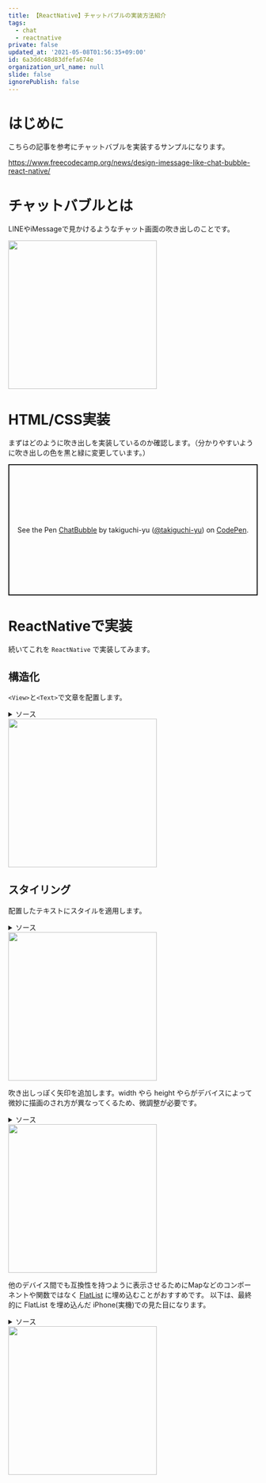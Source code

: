 ```yaml
---
title: 【ReactNative】チャットバブルの実装方法紹介
tags:
  - chat
  - reactnative
private: false
updated_at: '2021-05-08T01:56:35+09:00'
id: 6a3ddc48d83dfefa674e
organization_url_name: null
slide: false
ignorePublish: false
---
```

# はじめに

こちらの記事を参考にチャットバブルを実装するサンプルになります。

https://www.freecodecamp.org/news/design-imessage-like-chat-bubble-react-native/

# チャットバブルとは

LINEやiMessageで見かけるようなチャット画面の吹き出しのことです。

<img src="https://qiita-image-store.s3.ap-northeast-1.amazonaws.com/0/59081/a4ebf3be-e160-975c-9759-4f2a29bd24ab.png" width="300px" />

# HTML/CSS実装

まずはどのように吹き出しを実装しているのか確認します。（分かりやすいように吹き出しの色を黒と緑に変更しています。）

<p class="codepen" data-height="265" data-theme-id="light" data-default-tab="result" data-user="takiguchi-yu" data-slug-hash="NWpKKZj" style="height: 265px; box-sizing: border-box; display: flex; align-items: center; justify-content: center; border: 2px solid; margin: 1em 0; padding: 1em;" data-pen-title="ChatBubble">
  <span>See the Pen <a href="https://codepen.io/takiguchi-yu/pen/NWpKKZj">
  ChatBubble</a> by takiguchi-yu (<a href="https://codepen.io/takiguchi-yu">@takiguchi-yu</a>)
  on <a href="https://codepen.io">CodePen</a>.</span>
</p>
<script async src="https://cpwebassets.codepen.io/assets/embed/ei.js"></script>

# ReactNativeで実装

続いてこれを `ReactNative` で実装してみます。

## 構造化

`<View>`と`<Text>`で文章を配置します。

<details><summary>ソース</summary><div>

```jsx
import React from 'react';
import {
  StyleSheet, Text, View,
} from 'react-native';

const styles = StyleSheet.create({
  container: {
    backgroundColor: '#fff',
  },
});

const ChatBubblePage = () => {
  return (
    <View style={styles.container}>
      <View>
        <Text>Hey there! What&apos;s up</Text>
      </View>
      <View>
        <Text>Checking out iOS7 you know..</Text>
      </View>
      <View>
        <Text>Check out this bubble!</Text>
      </View>
      <View>
        <Text>It&apos;s pretty cool!</Text>
      </View>
      <View>
        <Text>Yeah it&apos;s pure CSS &amp; HTML</Text>
      </View>
      <View>
        <Text>Wow that&apos;s impressive. But what&apos;s even more impressive is that this bubble is really high.</Text>
      </View>
    </View>
  );
};

export default ChatBubblePage;
```
</div></details>

<img src="https://qiita-image-store.s3.ap-northeast-1.amazonaws.com/0/59081/a64e7eab-6ff7-0256-ed10-1d7d4625f816.png" width="300px" />

## スタイリング

配置したテキストにスタイルを適用します。

<details><summary>ソース</summary><div>

```jsx
import React from 'react';
import {
  StyleSheet, Text, View,
} from 'react-native';

const styles = StyleSheet.create({
  container: {
    backgroundColor: '#fff',
  },
  fromMe: {
    backgroundColor: '#0078fe',
    padding: 10,
    marginLeft: '45%',
    marginTop: 5,
    marginRight: '5%',
    maxWidth: '50%',
    alignSelf: 'flex-end',
    borderRadius: 25,
  },
  fromMeText: {
    color: '#fff',
    fontSize: 16,
  },
  fromThem: {
    backgroundColor: '#dedede',
    padding: 10,
    marginLeft: '5%',
    marginTop: 5,
    marginRight: '45%',
    maxWidth: '50%',
    alignSelf: 'flex-start',
    borderRadius: 25,
  },
  fromThemText: {
    color: '#000',
    fontSize: 16,
  },
});

const ChatBubblePage = () => {
  return (
    <View style={styles.container}>
      <View style={styles.fromMe}>
        <Text style={styles.fromMeText}>Hey there! What&apos;s up</Text>
      </View>
      <View style={styles.fromThem}>
        <Text style={styles.fromThemText}>Checking out iOS7 you know..</Text>
      </View>
      <View style={styles.fromMe}>
        <Text style={styles.fromMeText}>Check out this bubble!</Text>
      </View>
      <View style={styles.fromThem}>
        <Text style={styles.fromThemText}>It&apos;s pretty cool!</Text>
      </View>
      <View style={styles.fromMe}>
        <Text style={styles.fromMeText}>Yeah it&apos;s pure CSS &amp; HTML</Text>
      </View>
      <View style={styles.fromThem}>
        <Text style={styles.fromThemText}>Wow that&apos;s impressive. But what&apos;s even more impressive is that this bubble is really high.</Text>
      </View>
    </View>
  );
};

export default ChatBubblePage;
```
</div></details>

<img src="https://qiita-image-store.s3.ap-northeast-1.amazonaws.com/0/59081/68bdf0cd-e5da-c807-49a0-5b6ca710bf03.png" width="300px" />

吹き出しっぽく矢印を追加します。width やら height やらがデバイスによって微妙に描画のされ方が異なってくるため、微調整が必要です。

<details><summary>ソース</summary><div>

```jsx
import React from 'react';
import {
  StyleSheet, Text, View,
} from 'react-native';

const styles = StyleSheet.create({
  container: {
    backgroundColor: '#fff',
  },
  fromMe: {
    backgroundColor: '#0078fe',
    padding: 10,
    marginLeft: '45%',
    marginTop: 5,
    marginRight: '5%',
    maxWidth: '50%',
    alignSelf: 'flex-end',
    borderRadius: 25,
  },
  fromMeText: {
    color: '#fff',
    fontSize: 16,
  },
  fromThem: {
    backgroundColor: '#dedede',
    padding: 10,
    marginLeft: '5%',
    marginTop: 5,
    marginRight: '45%',
    maxWidth: '50%',
    alignSelf: 'flex-start',
    borderRadius: 25,
  },
  fromThemText: {
    color: '#000',
    fontSize: 16,
  },
  rightArrow: {
    position: 'absolute',
    backgroundColor: '#0078fe',
    width: 20,
    height: 20,
    right: -10,
    bottom: 0,
    borderBottomLeftRadius: 16,
  },
  rightArrowOverlap: {
    position: 'absolute',
    backgroundColor: '#fff',
    width: 26,
    height: 20,
    right: -26,
    bottom: 0,
    borderBottomLeftRadius: 10,
  },
  leftArrow: {
    position: 'absolute',
    backgroundColor: '#dedede',
    width: 20,
    height: 20,
    left: -10,
    bottom: 0,
    borderBottomRightRadius: 16,
  },
  leftArrowOverlap: {
    position: 'absolute',
    backgroundColor: '#fff',
    width: 26,
    height: 20,
    left: -26,
    bottom: 0,
    borderBottomRightRadius: 10,
  },
});

const ChatBubblePage = () => {
  return (
    <View style={styles.container}>
      <View style={styles.fromMe}>
        <Text style={styles.fromMeText}>Hey there! What&apos;s up</Text>
        <View style={styles.rightArrow} />
        <View style={styles.rightArrowOverlap} />
      </View>
      <View style={styles.fromThem}>
        <Text style={styles.fromThemText}>Checking out iOS7 you know..</Text>
        <View style={styles.leftArrow} />
        <View style={styles.leftArrowOverlap} />
      </View>
      <View style={styles.fromMe}>
        <Text style={styles.fromMeText}>Check out this bubble!</Text>
        <View style={styles.rightArrow} />
        <View style={styles.rightArrowOverlap} />
      </View>
      <View style={styles.fromThem}>
        <Text style={styles.fromThemText}>It&apos;s pretty cool!</Text>
        <View style={styles.leftArrow} />
        <View style={styles.leftArrowOverlap} />
      </View>
      <View style={styles.fromMe}>
        <Text style={styles.fromMeText}>Yeah it&apos;s pure CSS &amp; HTML</Text>
        <View style={styles.rightArrow} />
        <View style={styles.rightArrowOverlap} />
      </View>
      <View style={styles.fromThem}>
        <Text style={styles.fromThemText}>Wow that&apos;s impressive. But what&apos;s even more impressive is that this bubble is really high.</Text>
        <View style={styles.leftArrow} />
        <View style={styles.leftArrowOverlap} />
      </View>
    </View>
  );
};

export default ChatBubblePage;
```
</div></details>

<img src="https://qiita-image-store.s3.ap-northeast-1.amazonaws.com/0/59081/6161014f-f469-8375-0379-736b5606593d.png" width="300px" />

他のデバイス間でも互換性を持つように表示させるためにMapなどのコンポーネントや関数ではなく [FlatList](https://reactnative.dev/docs/flatlist) に埋め込むことがおすすめです。
以下は、最終的に FlatList を埋め込んだ iPhone(実機)での見た目になります。

<details><summary>ソース</summary><div>

```jsx
import { string } from 'prop-types';
import React from 'react';
import {
  FlatList, StyleSheet, Text, View,
} from 'react-native';

const DATA = [
  {
    id: "1",
    type: "me",
    message: "Hey there! What's up",
  },
  {
    id: "2",
    type: "them",
    message: "Checking out iOS7 you know..",
  },
  {
    id: "3",
    type: "me",
    message: "Check out this bubble!",
  },
  {
    id: "4",
    type: "them",
    message: "It's pretty cool!",
  },
  {
    id: "5",
    type: "me",
    message: "Yeah it's pure CSS & HTML",
  },
  {
    id: "6",
    type: "them",
    message: "Wow that's impressive. But what's even more impressive is that this bubble is really high.",
  },
];

const styles = StyleSheet.create({
  container: {
    backgroundColor: '#fff',
  },
  fromMe: {
    backgroundColor: '#0078fe',
    padding: 10,
    marginLeft: '45%',
    marginTop: 5,
    marginRight: '5%',
    maxWidth: '50%',
    alignSelf: 'flex-end',
    borderRadius: 25,
  },
  fromMeText: {
    color: '#fff',
    fontSize: 16,
  },
  fromThem: {
    backgroundColor: '#dedede',
    padding: 10,
    marginLeft: '5%',
    marginTop: 5,
    marginRight: '45%',
    maxWidth: '50%',
    alignSelf: 'flex-start',
    borderRadius: 25,
  },
  fromThemText: {
    color: '#000',
    fontSize: 16,
  },
  rightArrow: {
    position: 'absolute',
    backgroundColor: '#0078fe',
    width: 20,
    height: 20,
    right: -10,
    bottom: 0,
    borderBottomLeftRadius: 16,
  },
  rightArrowOverlap: {
    position: 'absolute',
    backgroundColor: '#fff',
    width: 26,
    height: 20,
    right: -26,
    bottom: 0,
    borderBottomLeftRadius: 10,
  },
  leftArrow: {
    position: 'absolute',
    backgroundColor: '#dedede',
    width: 20,
    height: 20,
    left: -10,
    bottom: 0,
    borderBottomRightRadius: 16,
  },
  leftArrowOverlap: {
    position: 'absolute',
    backgroundColor: '#fff',
    width: 26,
    height: 20,
    left: -26,
    bottom: 0,
    borderBottomRightRadius: 10,
  },
});

const Item = ({ message, type }) => {
  if (type === "me") {
    return (
      <View style={styles.fromMe}>
        <Text style={styles.fromMeText}>{message}</Text>
        <View style={styles.rightArrow} />
        <View style={styles.rightArrowOverlap} />
      </View>
    );
  }

  return (
    <View style={styles.fromThem}>
      <Text style={styles.fromThemText}>{message}</Text>
      <View style={styles.leftArrow} />
      <View style={styles.leftArrowOverlap} />
    </View>
  );
};

Item.propTypes = {
  message: string.isRequired,
  type: string.isRequired,
};

const ChatBubblePage = () => {
  const renderItem = ({ item }) => {
    return <Item message={item.message} type={item.type} />;
  };

  return (
    <FlatList
      style={styles.container}
      data={DATA}
      renderItem={renderItem}
      keyExtractor={(item) => item.id}
    />
  );
};

export default ChatBubblePage;
```
</div></details>

<img src="https://qiita-image-store.s3.ap-northeast-1.amazonaws.com/0/59081/d8723cb9-ba52-8f08-d846-f644ae61b82e.jpeg" width="300px" />
